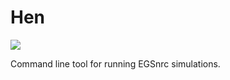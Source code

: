 # Hen
![](https://travis-ci.org/jw3126/hen.svg?branch=master)

Command line tool for running EGSnrc simulations.
